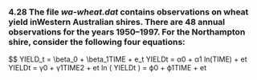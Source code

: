 ### 4.28 The file *wa-wheat.dat* contains observations on wheat yield inWestern Australian shires. There are 48 annual observations for the years 1950–1997. For the Northampton shire, consider the following four equations:

$$
YIELD_t = \beta_0 + \beta_1TIME + e_t
YIELDt = α0 + α1 ln(TIME) + et
YIELDt = γ0 + γ1TIME2 + et
ln
(
YIELDt
)
= ϕ0 + ϕ1TIME + et
